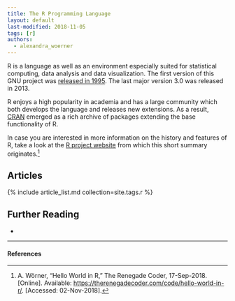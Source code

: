 ```yaml
---
title: The R Programming Language
layout: default
last-modified: 2018-11-05
tags: [r]
authors:
  - alexandra_woerner
---
```


R is a language as well as an environment especially suited for statistical
computing, data analysis and data visualization. The first version of this
GNU project was [released in 1995][5]. The last major version 3.0 was released in
2013.

R enjoys a high popularity in academia and has a large community which both
develops the language and releases new extensions. As a result, [CRAN][1]
emerged as a rich archive of packages extending the base functionality of R.

In case you are interested in more information on the history and features of R,
take a look at the [R project website][2] from which this short summary
originates.[^1]

## Articles

{% include article_list.md collection=site.tags.r %}

## Further Reading

-

---

#### References

[^1]: A. Wörner, “Hello World in R,” The Renegade Coder, 17-Sep-2018. [Online]. Available: <https://therenegadecoder.com/code/hello-world-in-r/>. [Accessed: 02-Nov-2018].

[1]: http://cran.r-project.org/
[2]: http://r-project.org/about.html
[5]: https://cran.r-project.org/doc/html/interface98-paper/paper.html
